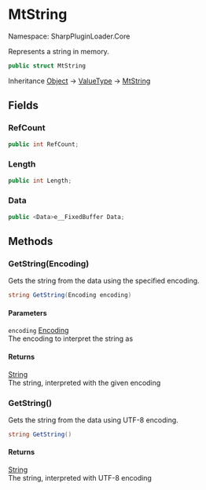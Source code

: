 # MtString

Namespace: SharpPluginLoader.Core

Represents a string in memory.

```csharp
public struct MtString
```

Inheritance [Object](https://docs.microsoft.com/en-us/dotnet/api/System.Object) → [ValueType](https://docs.microsoft.com/en-us/dotnet/api/System.ValueType) → [MtString](./SharpPluginLoader.Core.MtString.md)

## Fields

### **RefCount**

```csharp
public int RefCount;
```

### **Length**

```csharp
public int Length;
```

### **Data**

```csharp
public <Data>e__FixedBuffer Data;
```

## Methods

### **GetString(Encoding)**

Gets the string from the data using the specified encoding.

```csharp
string GetString(Encoding encoding)
```

#### Parameters

`encoding` [Encoding](https://docs.microsoft.com/en-us/dotnet/api/System.Text.Encoding)<br>
The encoding to interpret the string as

#### Returns

[String](https://docs.microsoft.com/en-us/dotnet/api/System.String)<br>
The string, interpreted with the given encoding

### **GetString()**

Gets the string from the data using UTF-8 encoding.

```csharp
string GetString()
```

#### Returns

[String](https://docs.microsoft.com/en-us/dotnet/api/System.String)<br>
The string, interpreted with UTF-8 encoding
